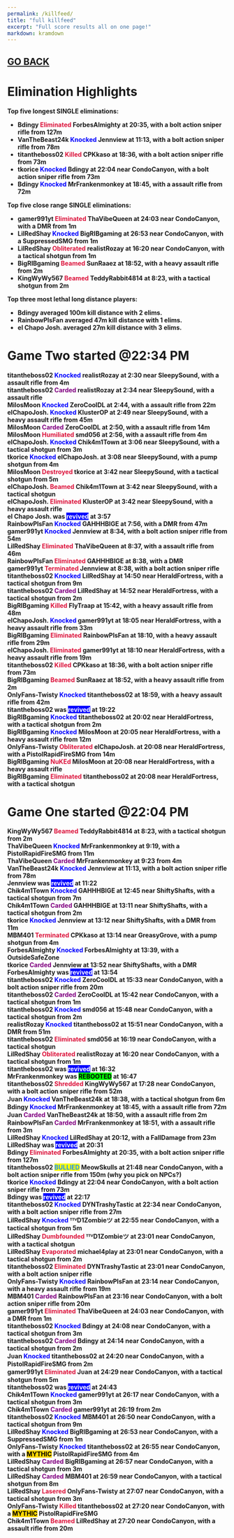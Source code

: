 ```yaml
---
permalink: /killfeed/
title: "full killfeed"
excerpt: "Full score results all on one page!"
markdown: kramdown
---
```

<meta http-equiv="refresh" content="30">

<script>
    var countUpdDate = new Date("Oct 29, 2022 13:57:17").getTime(); // Set the date we're counting down to
    var x = setInterval(function () {
        var timeNow = new Date().getTime(); // Get today's date and time
        var distance = timeNow - countUpdDate; // Find the distance between now and the count down date
        var days = Math.floor(distance / (1000 * 60 * 60 * 24));
        var hours = Math.floor((distance % (1000 * 60 * 60 * 24)) / (1000 * 60 * 60));
        var minutes = Math.floor((distance % (1000 * 60 * 60)) / (1000 * 60));
        var seconds = Math.floor((distance % (1000 * 60)) / 1000);
        var minutesString = minutes.toString();
        var secondsString = seconds.toString();
        if (minutesString.length < 2) {
            minutesString = "0" + minutesString;
        }
        if (secondsString.length < 2) {
            secondsString = "0" + secondsString;
        }
        document.getElementById("countUpTimer").innerHTML = minutesString + ":" + secondsString + " since updt"; // Display the result in the element with id="demo"
        // If the count down is finished, write some text
        if (distance < 0) {
            clearInterval(x);
            document.getElementById("countUpTimer").innerHTML = "EXPIRED";
        }
    }, 1000); // Update the count down every 1000 milliseconds
</script>


<strong><span id="countUpTimer" style="color:red;background-color:white;font-size:add_size"></span><strong>

## [GO BACK](https://www.kaso.gg)     

# Elimination Highlights<br>
Top five <strong>longest</strong> SINGLE eliminations:<br>
* Bdingy <strong><span style="color:crimson;background-color:">Eliminated</span></strong> ForbesAlmighty at 20:35, with a bolt action sniper rifle from 127m<br>
* VanTheBeast24k <strong><span style="color:blue;background-color:">Knocked</span></strong> Jennview at 11:13, with a bolt action sniper rifle from 78m<br>
* titantheboss02 <strong><span style="color:crimson;background-color:">Killed</span></strong> CPKkaso at 18:36, with a bolt action sniper rifle from 73m<br>
* tkorice <strong><span style="color:blue;background-color:">Knocked</span></strong> Bdingy at 22:04 near <strong>CondoCanyon</strong>, with a bolt action sniper rifle from 73m<br>
* Bdingy <strong><span style="color:blue;background-color:">Knocked</span></strong> MrFrankenmonkey at 18:45, with a assault rifle from 72m<br>

Top five <strong>close range</strong> SINGLE eliminations:<br>
* gamer991yt <strong><span style="color:crimson;background-color:">Eliminated</span></strong> ThaVibeQueen at 24:03 near <strong>CondoCanyon</strong>, with a DMR from 1m<br>
* LilRedShay <strong><span style="color:blue;background-color:">Knocked</span></strong> BigRIBgaming at 26:53 near <strong>CondoCanyon</strong>, with a SuppressedSMG from 1m<br>
* LilRedShay <strong><span style="color:crimson;background-color:">Obliterated</span></strong> realistRozay at 16:20 near <strong>CondoCanyon</strong>, with a tactical shotgun from 1m<br>
* BigRIBgaming <strong><span style="color:crimson;background-color:">Beamed</span></strong> SunRaaez at 18:52, with a heavy assault rifle from 2m<br>
* KingWyWy567 <strong><span style="color:crimson;background-color:">Beamed</span></strong> TeddyRabbit4814 at 8:23, with a tactical shotgun from 2m<br>

Top three most lethal long distance players:<br>
* Bdingy averaged 100m kill distance with 2 elims.<br>
* RainbowPlsFan averaged 47m kill distance with 1 elims.<br>
* el Chapo Josh. averaged 27m kill distance with 3 elims.<br>

# Game <strong>Two</strong> started @22:34 PM<br>
titantheboss02 <strong><span style="color:blue;background-color:">Knocked</span></strong> realistRozay at 2:30 near <strong>SleepySound</strong>, with a assault rifle from 4m<br>
titantheboss02 <strong><span style="color:purple;background-color:">Carded</span></strong> realistRozay at 2:34 near <strong>SleepySound</strong>, with a assault rifle<br>
MilosMoon <strong><span style="color:blue;background-color:">Knocked</span></strong> ZeroCoolDL at 2:44, with a assault rifle from 22m<br>
elChapoJosh. <strong><span style="color:blue;background-color:">Knocked</span></strong> KlusterOP at 2:49 near <strong>SleepySound</strong>, with a heavy assault rifle from 45m<br>
MilosMoon <strong><span style="color:purple;background-color:">Carded</span></strong> ZeroCoolDL at 2:50, with a assault rifle from 14m<br>
MilosMoon <strong><span style="color:crimson;background-color:">Humiliated</span></strong> smd056 at 2:56, with a assault rifle from 4m<br>
elChapoJosh. <strong><span style="color:blue;background-color:">Knocked</span></strong> Chik4m1Town at 3:06 near <strong>SleepySound</strong>, with a tactical shotgun from 3m<br>
tkorice <strong><span style="color:blue;background-color:">Knocked</span></strong> elChapoJosh. at 3:08 near <strong>SleepySound</strong>, with a pump shotgun from 4m<br>
MilosMoon <strong><span style="color:crimson;background-color:">Destroyed</span></strong> tkorice at 3:42 near <strong>SleepySound</strong>, with a tactical shotgun from 5m<br>
elChapoJosh. <strong><span style="color:crimson;background-color:">Beamed</span></strong> Chik4m1Town at 3:42 near <strong>SleepySound</strong>, with a tactical shotgun<br>
elChapoJosh. <strong><span style="color:crimson;background-color:">Eliminated</span></strong> KlusterOP at 3:42 near <strong>SleepySound</strong>, with a heavy assault rifle<br>
el Chapo Josh. was <strong><span style="color:white;background-color:blue">revived</span></strong>  at 3:57<br>
RainbowPlsFan <strong><span style="color:blue;background-color:">Knocked</span></strong> GAHHHBIGE at 7:56, with a DMR from 47m<br>
gamer991yt <strong><span style="color:blue;background-color:">Knocked</span></strong> Jennview at 8:34, with a bolt action sniper rifle from 54m<br>
LilRedShay <strong><span style="color:crimson;background-color:">Eliminated</span></strong> ThaVibeQueen at 8:37, with a assault rifle from 46m<br>
RainbowPlsFan <strong><span style="color:crimson;background-color:">Eliminated</span></strong> GAHHHBIGE at 8:38, with a DMR<br>
gamer991yt <strong><span style="color:crimson;background-color:">Terminated</span></strong> Jennview at 8:38, with a bolt action sniper rifle<br>
titantheboss02 <strong><span style="color:blue;background-color:">Knocked</span></strong> LilRedShay at 14:50 near <strong>HeraldFortress</strong>, with a tactical shotgun from 9m<br>
titantheboss02 <strong><span style="color:purple;background-color:">Carded</span></strong> LilRedShay at 14:52 near <strong>HeraldFortress</strong>, with a tactical shotgun from 2m<br>
BigRIBgaming <strong><span style="color:crimson;background-color:">Killed</span></strong> FlyTraap at 15:42, with a heavy assault rifle from 48m<br>
elChapoJosh. <strong><span style="color:blue;background-color:">Knocked</span></strong> gamer991yt at 18:05 near <strong>HeraldFortress</strong>, with a heavy assault rifle from 33m<br>
BigRIBgaming <strong><span style="color:crimson;background-color:">Eliminated</span></strong> RainbowPlsFan at 18:10, with a heavy assault rifle from 29m<br>
elChapoJosh. <strong><span style="color:crimson;background-color:">Eliminated</span></strong> gamer991yt at 18:10 near <strong>HeraldFortress</strong>, with a heavy assault rifle from 19m<br>
titantheboss02 <strong><span style="color:crimson;background-color:">Killed</span></strong> CPKkaso at 18:36, with a bolt action sniper rifle from 73m<br>
BigRIBgaming <strong><span style="color:crimson;background-color:">Beamed</span></strong> SunRaaez at 18:52, with a heavy assault rifle from 2m<br>
OnlyFans-Twisty <strong><span style="color:blue;background-color:">Knocked</span></strong> titantheboss02 at 18:59, with a heavy assault rifle from 42m<br>
titantheboss02 was <strong><span style="color:white;background-color:blue">revived</span></strong>  at 19:22<br>
BigRIBgaming <strong><span style="color:blue;background-color:">Knocked</span></strong> titantheboss02 at 20:02 near <strong>HeraldFortress</strong>, with a tactical shotgun from 2m<br>
BigRIBgaming <strong><span style="color:blue;background-color:">Knocked</span></strong> MilosMoon at 20:05 near <strong>HeraldFortress</strong>, with a heavy assault rifle from 12m<br>
OnlyFans-Twisty <strong><span style="color:crimson;background-color:">Obliterated</span></strong> elChapoJosh. at 20:08 near <strong>HeraldFortress</strong>, with a PistolRapidFireSMG from 14m<br>
BigRIBgaming <strong><span style="color:crimson;background-color:">NuKEd</span></strong> MilosMoon at 20:08 near <strong>HeraldFortress</strong>, with a heavy assault rifle<br>
BigRIBgaming <strong><span style="color:crimson;background-color:">Eliminated</span></strong> titantheboss02 at 20:08 near <strong>HeraldFortress</strong>, with a tactical shotgun<br>
# Game <strong>One</strong> started @22:04 PM<br>
KingWyWy567 <strong><span style="color:crimson;background-color:">Beamed</span></strong> TeddyRabbit4814 at 8:23, with a tactical shotgun from 2m<br>
ThaVibeQueen <strong><span style="color:blue;background-color:">Knocked</span></strong> MrFrankenmonkey at 9:19, with a PistolRapidFireSMG from 11m<br>
ThaVibeQueen <strong><span style="color:purple;background-color:">Carded</span></strong> MrFrankenmonkey at 9:23 from 4m<br>
VanTheBeast24k <strong><span style="color:blue;background-color:">Knocked</span></strong> Jennview at 11:13, with a bolt action sniper rifle from 78m<br>
Jennview was <strong><span style="color:white;background-color:blue">revived</span></strong>  at 11:22<br>
Chik4m1Town <strong><span style="color:blue;background-color:">Knocked</span></strong> GAHHHBIGE at 12:45 near <strong>ShiftyShafts</strong>, with a tactical shotgun from 7m<br>
Chik4m1Town <strong><span style="color:purple;background-color:">Carded</span></strong> GAHHHBIGE at 13:11 near <strong>ShiftyShafts</strong>, with a tactical shotgun from 2m<br>
tkorice <strong><span style="color:blue;background-color:">Knocked</span></strong> Jennview at 13:12 near <strong>ShiftyShafts</strong>, with a DMR from 11m<br>
MBM401 <strong><span style="color:crimson;background-color:">Terminated</span></strong> CPKkaso at 13:14 near <strong>GreasyGrove</strong>, with a pump shotgun from 4m<br>
ForbesAlmighty <strong><span style="color:blue;background-color:">Knocked</span></strong> ForbesAlmighty at 13:39, with a OutsideSafeZone<br>
tkorice <strong><span style="color:purple;background-color:">Carded</span></strong> Jennview at 13:52 near <strong>ShiftyShafts</strong>, with a DMR<br>
ForbesAlmighty was <strong><span style="color:white;background-color:blue">revived</span></strong>  at 13:54<br>
titantheboss02 <strong><span style="color:blue;background-color:">Knocked</span></strong> ZeroCoolDL at 15:33 near <strong>CondoCanyon</strong>, with a bolt action sniper rifle from 20m<br>
titantheboss02 <strong><span style="color:purple;background-color:">Carded</span></strong> ZeroCoolDL at 15:42 near <strong>CondoCanyon</strong>, with a tactical shotgun from 1m<br>
titantheboss02 <strong><span style="color:blue;background-color:">Knocked</span></strong> smd056 at 15:48 near <strong>CondoCanyon</strong>, with a tactical shotgun from 2m<br>
realistRozay <strong><span style="color:blue;background-color:">Knocked</span></strong> titantheboss02 at 15:51 near <strong>CondoCanyon</strong>, with a DMR from 51m<br>
titantheboss02 <strong><span style="color:crimson;background-color:">Eliminated</span></strong> smd056 at 16:19 near <strong>CondoCanyon</strong>, with a tactical shotgun<br>
LilRedShay <strong><span style="color:crimson;background-color:">Obliterated</span></strong> realistRozay at 16:20 near <strong>CondoCanyon</strong>, with a tactical shotgun from 1m<br>
titantheboss02 was <strong><span style="color:white;background-color:blue">revived</span></strong>  at 16:32<br>
MrFrankenmonkey was <strong><span style="color:black;background-color:lime">REBOOTED</span></strong>  at 16:47<br>
titantheboss02 <strong><span style="color:crimson;background-color:">Shredded</span></strong> KingWyWy567 at 17:28 near <strong>CondoCanyon</strong>, with a bolt action sniper rifle from 52m<br>
Јᴜаn <strong><span style="color:blue;background-color:">Knocked</span></strong> VanTheBeast24k at 18:38, with a tactical shotgun from 6m<br>
Bdingy <strong><span style="color:blue;background-color:">Knocked</span></strong> MrFrankenmonkey at 18:45, with a assault rifle from 72m<br>
Јᴜаn <strong><span style="color:purple;background-color:">Carded</span></strong> VanTheBeast24k at 18:50, with a assault rifle from 2m<br>
RainbowPlsFan <strong><span style="color:purple;background-color:">Carded</span></strong> MrFrankenmonkey at 18:51, with a assault rifle from 3m<br>
LilRedShay <strong><span style="color:blue;background-color:">Knocked</span></strong> LilRedShay at 20:12, with a FallDamage from 23m<br>
LilRedShay was <strong><span style="color:white;background-color:blue">revived</span></strong>  at 20:31<br>
Bdingy <strong><span style="color:crimson;background-color:">Eliminated</span></strong> ForbesAlmighty at 20:35, with a bolt action sniper rifle from 127m<br>
titantheboss02 <strong><span style="color:dodgerblue;background-color:yellow">BULLIED</span></strong> MeowSkulls at 21:48 near <strong>CondoCanyon</strong>, with a bolt action sniper rifle from 150m (why you pick on NPCs?)<br>
tkorice <strong><span style="color:blue;background-color:">Knocked</span></strong> Bdingy at 22:04 near <strong>CondoCanyon</strong>, with a bolt action sniper rifle from 73m<br>
Bdingy was <strong><span style="color:white;background-color:blue">revived</span></strong>  at 22:17<br>
titantheboss02 <strong><span style="color:blue;background-color:">Knocked</span></strong> DYNTrashyTastic at 22:34 near <strong>CondoCanyon</strong>, with a bolt action sniper rifle from 27m<br>
LilRedShay <strong><span style="color:blue;background-color:">Knocked</span></strong> ᵀᵀⱽD1Zombieツ at 22:55 near <strong>CondoCanyon</strong>, with a tactical shotgun from 5m<br>
LilRedShay <strong><span style="color:crimson;background-color:">Dumbfounded</span></strong> ᵀᵀⱽD1Zombieツ at 23:01 near <strong>CondoCanyon</strong>, with a tactical shotgun<br>
LilRedShay <strong><span style="color:crimson;background-color:">Evaporated</span></strong> michael4play at 23:01 near <strong>CondoCanyon</strong>, with a tactical shotgun from 2m<br>
titantheboss02 <strong><span style="color:crimson;background-color:">Eliminated</span></strong> DYNTrashyTastic at 23:01 near <strong>CondoCanyon</strong>, with a bolt action sniper rifle<br>
OnlyFans-Twisty <strong><span style="color:blue;background-color:">Knocked</span></strong> RainbowPlsFan at 23:14 near <strong>CondoCanyon</strong>, with a heavy assault rifle from 19m<br>
MBM401 <strong><span style="color:purple;background-color:">Carded</span></strong> RainbowPlsFan at 23:16 near <strong>CondoCanyon</strong>, with a bolt action sniper rifle from 20m<br>
gamer991yt <strong><span style="color:crimson;background-color:">Eliminated</span></strong> ThaVibeQueen at 24:03 near <strong>CondoCanyon</strong>, with a DMR from 1m<br>
titantheboss02 <strong><span style="color:blue;background-color:">Knocked</span></strong> Bdingy at 24:08 near <strong>CondoCanyon</strong>, with a tactical shotgun from 3m<br>
titantheboss02 <strong><span style="color:purple;background-color:">Carded</span></strong> Bdingy at 24:14 near <strong>CondoCanyon</strong>, with a tactical shotgun from 2m<br>
Јᴜаn <strong><span style="color:blue;background-color:">Knocked</span></strong> titantheboss02 at 24:20 near <strong>CondoCanyon</strong>, with a PistolRapidFireSMG from 2m<br>
gamer991yt <strong><span style="color:crimson;background-color:">Eliminated</span></strong> Јᴜаn at 24:29 near <strong>CondoCanyon</strong>, with a tactical shotgun from 5m<br>
titantheboss02 was <strong><span style="color:white;background-color:blue">revived</span></strong>  at 24:43<br>
Chik4m1Town <strong><span style="color:blue;background-color:">Knocked</span></strong> gamer991yt at 26:17 near <strong>CondoCanyon</strong>, with a tactical shotgun from 3m<br>
Chik4m1Town <strong><span style="color:purple;background-color:">Carded</span></strong> gamer991yt at 26:19 from 2m<br>
titantheboss02 <strong><span style="color:blue;background-color:">Knocked</span></strong> MBM401 at 26:50 near <strong>CondoCanyon</strong>, with a tactical shotgun from 9m<br>
LilRedShay <strong><span style="color:blue;background-color:">Knocked</span></strong> BigRIBgaming at 26:53 near <strong>CondoCanyon</strong>, with a SuppressedSMG from 1m<br>
OnlyFans-Twisty <strong><span style="color:blue;background-color:">Knocked</span></strong> titantheboss02 at 26:55 near <strong>CondoCanyon</strong>, with a <strong><span style="color:black;background-color:gold">MYTHIC</span></strong> PistolRapidFireSMG from 4m<br>
LilRedShay <strong><span style="color:purple;background-color:">Carded</span></strong> BigRIBgaming at 26:57 near <strong>CondoCanyon</strong>, with a tactical shotgun from 3m<br>
LilRedShay <strong><span style="color:purple;background-color:">Carded</span></strong> MBM401 at 26:59 near <strong>CondoCanyon</strong>, with a tactical shotgun from 8m<br>
LilRedShay <strong><span style="color:crimson;background-color:">Lasered</span></strong> OnlyFans-Twisty at 27:07 near <strong>CondoCanyon</strong>, with a tactical shotgun from 3m<br>
OnlyFans-Twisty <strong><span style="color:crimson;background-color:">Killed</span></strong> titantheboss02 at 27:20 near <strong>CondoCanyon</strong>, with a <strong><span style="color:black;background-color:gold">MYTHIC</span></strong> PistolRapidFireSMG<br>
Chik4m1Town <strong><span style="color:crimson;background-color:">Beamed</span></strong> LilRedShay at 27:20 near <strong>CondoCanyon</strong>, with a assault rifle from 20m<br>
<!--CREATED BY CODE-->
<!--10/29/2022 1:57:17 PM-->
